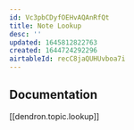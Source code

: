 ```yaml
---
id: Vc3pbCDyfOEHvAQAnRfQt
title: Note Lookup
desc: ''
updated: 1645812822763
created: 1644724292296
airtableId: recC8jaQUHUvboa7i
---
```

## Documentation

[[dendron.topic.lookup]]